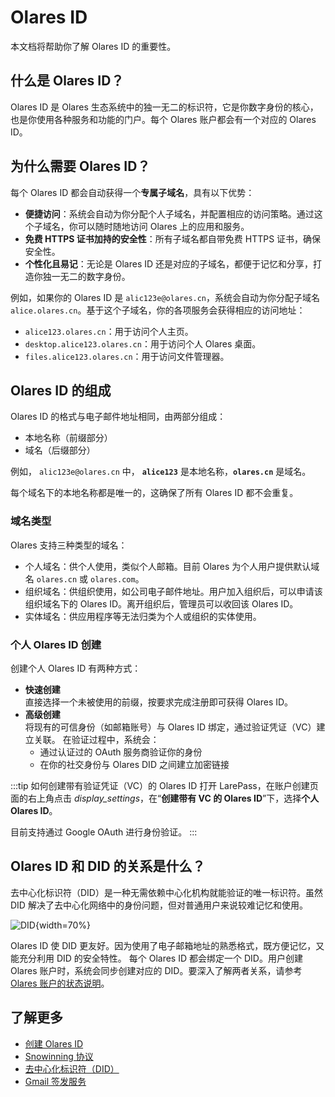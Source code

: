 # Olares ID

本文档将帮助你了解 Olares ID 的重要性。

## 什么是 Olares ID？

Olares ID 是 Olares 生态系统中的独一无二的标识符，它是你数字身份的核心，也是你使用各种服务和功能的门户。每个 Olares 账户都会有一个对应的 Olares ID。

## 为什么需要 Olares ID？

每个 Olares ID 都会自动获得一个**专属子域名**，具有以下优势：

* **便捷访问**：系统会自动为你分配个人子域名，并配置相应的访问策略。通过这个子域名，你可以随时随地访问 Olares 上的应用和服务。
* **免费 HTTPS 证书加持的安全性**：所有子域名都自带免费 HTTPS 证书，确保安全性。
* **个性化且易记**：无论是 Olares ID 还是对应的子域名，都便于记忆和分享，打造你独一无二的数字身份。

例如，如果你的 Olares ID 是 `alic123e@olares.cn`，系统会自动为你分配子域名 `alice.olares.cn`。基于这个子域名，你的各项服务会获得相应的访问地址：
- `alice123.olares.cn`：用于访问个人主页。
- `desktop.alice123.olares.cn`：用于访问个人 Olares 桌面。
- `files.alice123.olares.cn`：用于访问文件管理器。

## Olares ID 的组成
Olares ID 的格式与电子邮件地址相同，由两部分组成：
- 本地名称（前缀部分）
- 域名（后缀部分）

例如， `alic123e@olares.cn` 中， **`alice123`** 是本地名称，**`olares.cn`** 是域名。

每个域名下的本地名称都是唯一的，这确保了所有 Olares ID 都不会重复。

### 域名类型
Olares 支持三种类型的域名：

* 个人域名：供个人使用，类似个人邮箱。目前 Olares 为个人用户提供默认域名 `olares.cn` 或 `olares.com`。
* 组织域名：供组织使用，如公司电子邮件地址。用户加入组织后，可以申请该组织域名下的 Olares ID。离开组织后，管理员可以收回该 Olares ID。
* 实体域名：供应用程序等无法归类为个人或组织的实体使用。

### 个人 Olares ID 创建
创建个人 Olares ID 有两种方式：
- **快速创建**<br>直接选择一个未被使用的前缀，按要求完成注册即可获得 Olares ID。
- **高级创建**<br>
  将现有的可信身份（如邮箱账号）与 Olares ID 绑定，通过验证凭证（VC）建立关联。
  在验证过程中，系统会：
  * 通过认证过的 OAuth 服务商验证你的身份
  * 在你的社交身份与 Olares DID 之间建立加密链接

:::tip 如何创建带有验证凭证（VC）的 Olares ID
打开 LarePass，在账户创建页面的右上角点击 <i class="material-symbols-outlined">display_settings</i>，在“**创建带有 VC 的 Olares ID**”下，选择**个人 Olares ID**。

目前支持通过 Google OAuth 进行身份验证。
:::

## Olares ID 和 DID 的关系是什么？
去中心化标识符（DID）是一种无需依赖中心化机构就能验证的唯一标识符。虽然 DID 解决了去中心化网络中的身份问题，但对普通用户来说较难记忆和使用。

![DID](/images/manual/concepts/DID.png){width=70%}

Olares ID 使 DID 更友好。因为使用了电子邮箱地址的熟悉格式，既方便记忆，又能充分利用 DID 的安全特性。
每个 Olares ID 都会绑定一个 DID。用户创建 Olares 账户时，系统会同步创建对应的 DID。要深入了解两者关系，请参考[Olares 账户的状态说明](./account#账户的状态)。

## 了解更多

* [创建 Olares ID](../get-started/create-olares-id)
* [Snowinning 协议](https://docs.snowinning.com/protocol/overview.html)
* [去中心化标识符（DID）](https://docs.snowinning.com/protocol/did.html)
* [Gmail 签发服务](https://docs.snowinning.com/verifiable-credential/terminus-name.html#gmail-issuer-service)
